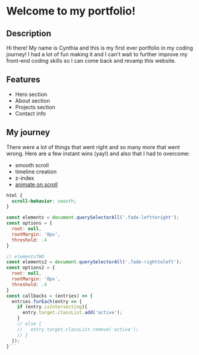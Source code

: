 # Welcome to my portfolio!

## Description
Hi there! My name is Cynthia and this is my first ever portfolio in my coding journey! I had a lot of fun making it and I can't wait to further improve my front-end coding skills so I can come back and revamp this website.

## Features
- Hero section
- About section
- Projects section
- Contact info

## My journey
There were a lot of things that went right and so many more that went wrong. Here are a few instant wins (yay!) and also that I had to overcome: 
- smooth scroll
- timeline creation
- z-index
- [animate on scroll](https://blog.hubspot.com/website/css-animate-on-scroll#how)

```css
html {
  scroll-behavior: smooth;
}
```

```javascript
const elements = document.querySelectorAll('.fade-lefttoright');
const options = {
  root: null,
  rootMargin: '0px',
  threshold: .4
}

// elementsTWO
const elements2 = document.querySelectorAll('.fade-righttoleft');
const options2 = {
  root: null,
  rootMargin: '0px',
  threshold: .4
}
const callbacks = (entries) => {
  entries.forEach(entry => {
    if (entry.isIntersecting){
      entry.target.classList.add('active');
    } 
    // else {
    //   entry.target.classList.remove('active');
    // }
  });
}```